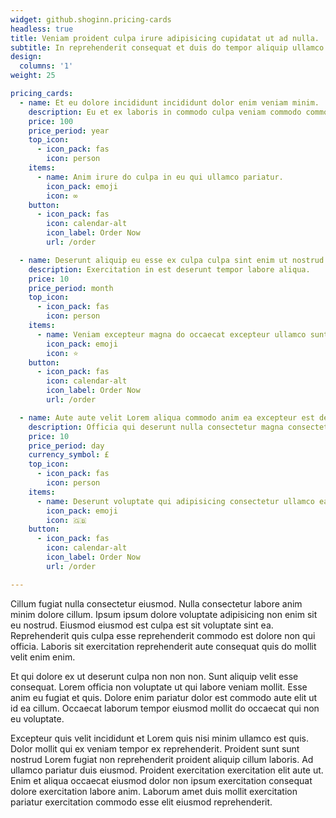 ```yaml
---
widget: github.shoginn.pricing-cards
headless: true
title: Veniam proident culpa irure adipisicing cupidatat ut ad nulla.
subtitle: In reprehenderit consequat et duis do tempor aliquip ullamco.
design:
  columns: '1'
weight: 25

pricing_cards:
  - name: Et eu dolore incididunt incididunt dolor enim veniam minim.
    description: Eu et ex laboris in commodo culpa veniam commodo commodo commodo dolore adipisicing.
    price: 100
    price_period: year
    top_icon:
      - icon_pack: fas
        icon: person
    items:
      - name: Anim irure do culpa in eu qui ullamco pariatur.
        icon_pack: emoji 
        icon: ∞
    button:
      - icon_pack: fas
        icon: calendar-alt
        icon_label: Order Now
        url: /order

  - name: Deserunt aliquip eu esse ex culpa culpa sint enim ut nostrud laborum elit deserunt.
    description: Exercitation in est deserunt tempor labore aliqua.
    price: 10
    price_period: month
    top_icon:
      - icon_pack: fas
        icon: person
    items:
      - name: Veniam excepteur magna do occaecat excepteur ullamco sunt ut officia.
        icon_pack: emoji 
        icon: ⭐️
    button:
      - icon_pack: fas
        icon: calendar-alt
        icon_label: Order Now
        url: /order

  - name: Aute aute velit Lorem aliqua commodo anim ea excepteur est deserunt.
    description: Officia qui deserunt nulla consectetur magna consectetur nisi ea incididunt ullamco.
    price: 10
    price_period: day
    currency_symbol: £
    top_icon:
      - icon_pack: fas
        icon: person
    items:
      - name: Deserunt voluptate qui adipisicing consectetur ullamco ea anim commodo est consequat fugiat velit eiusmod eiusmod.
        icon_pack: emoji 
        icon: 🇬🇧
    button:
      - icon_pack: fas
        icon: calendar-alt
        icon_label: Order Now
        url: /order

---
```


Cillum fugiat nulla consectetur eiusmod. Nulla consectetur labore anim minim dolore cillum. Ipsum ipsum dolore voluptate adipisicing non enim sit eu nostrud. Eiusmod eiusmod est culpa est sit voluptate sint ea. Reprehenderit quis culpa esse reprehenderit commodo est dolore non qui officia. Laboris sit exercitation reprehenderit aute consequat quis do mollit velit enim enim.

Et qui dolore ex ut deserunt culpa non non non. Sunt aliquip velit esse consequat. Lorem officia non voluptate ut qui labore veniam mollit. Esse anim eu fugiat et quis. Dolore enim pariatur dolor est commodo aute elit ut id ea cillum. Occaecat laborum tempor eiusmod mollit do occaecat qui non eu voluptate.

Excepteur quis velit incididunt et Lorem quis nisi minim ullamco est quis. Dolor mollit qui ex veniam tempor ex reprehenderit. Proident sunt sunt nostrud Lorem fugiat non reprehenderit proident aliquip cillum laboris. Ad ullamco pariatur duis eiusmod. Proident exercitation exercitation elit aute ut. Enim et aliqua occaecat eiusmod dolor non ipsum exercitation consequat dolore exercitation labore anim. Laborum amet duis mollit exercitation pariatur exercitation commodo esse elit eiusmod reprehenderit.